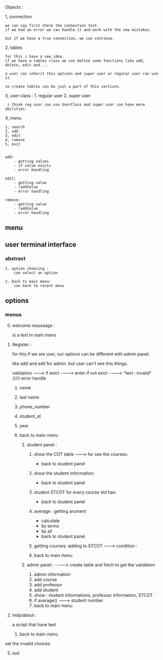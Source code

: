 Objects : 

1, connection  

    we can say first check the connection test.
    if we had an error we can handle it and work with the new mistakes.
    
    but if we have a true connection, we can continue.

2,  tables

    for this i have a new idea.
    if we have a tables class we can define some functions like add, delete, edit and ...

    a user can inherit this options and super user or regular user can use it.

    so create tables can be just a part of this sections.

3, user class :
    1. regular user
    2. super user 

` i think reg user can use UserClass and super user can have more abilities.`

4, menu

    1, search
    2, add
    3, edit
    4, remove
    5, exit


    add: 
        - getting values
        - if value exicts
        - error handling
    
    edit: 
        - getting value
        - !addValue
        - error handling

    remove: 
        - getting value
        - !addValue
        - error handling

## menu

## user terminal interface

### abstract
    1. option choosing :
        can select an option

    2. back to main menu: 
        can back to recent menu

## options

###  menus
0. welcome masseage :

    is a text in main menu




1. Register : 

    for this if we are user, our options can be different with admin panel.

    like add and edit for admin.
    but user can't see this things.

    validation ---> if exict ----> enter 
    if not exict ----> "text : invalid"  ///// error handle

    1. name
    2. last name
    3. phone_number
    4. student_id
    5. year
    6. back to main menu

        1. student panel :

            1. show the COT table ---> for see the courses:
                - back to student panel
            2. show the student information:
                - back to student panel
            3. student STCOT for every course std has:
                - back to student panel
            4. average : getting arument
                - calculate 
                - by terms
                - by all 
                - back to student panel
            
            5. getting courses: adding to STCOT ---> condition : 

            6. back to main menu

        4. admin panel : ----> create table and fetch to get the validation
            1. admin information
            2. add course 
            3. add professor
            4. add student 
            5. show : student informations, professor information, STCOT
            6. if average() ---> student number
            7. back to main menu

2. help/about :

    a script that have text
    
    1. back to main menu

set the invalid choices.

5. exit
    

